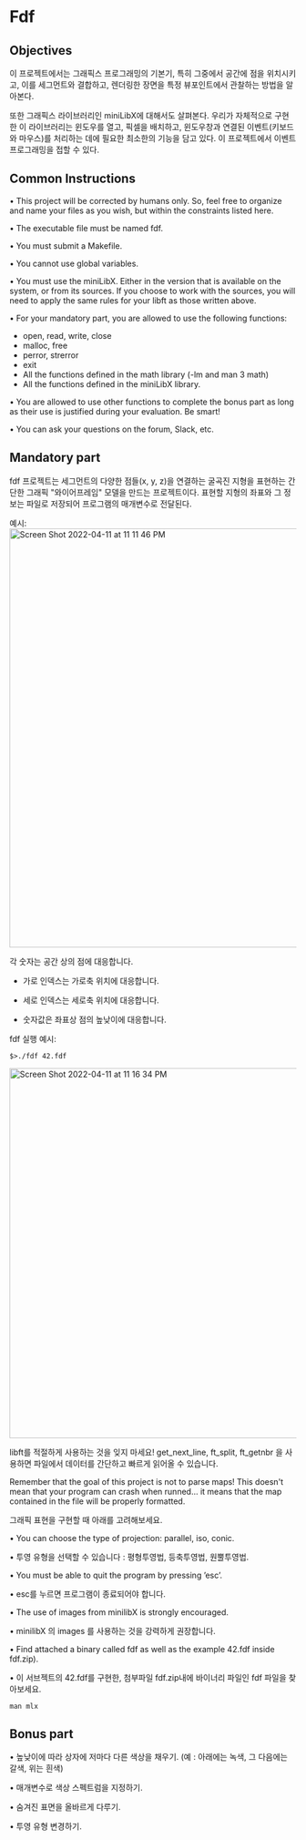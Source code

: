 # Fdf

## Objectives
이 프로젝트에서는 그래픽스 프로그래밍의 기본기, 특히 그중에서 공간에 점을 위치시키고, 이를 세그먼트와 결합하고, 렌더링한 장면을 특정 뷰포인트에서 관찰하는 방법을 알아본다.

또한 그래픽스 라이브러리인 miniLibX에 대해서도 살펴본다. 우리가 자체적으로 구현한 이 라이브러리는 윈도우를 열고, 픽셀을 배치하고, 윈도우창과 연결된 이벤트(키보드와 마우스)를 처리하는 데에 필요한 최소한의 기능을 담고 있다. 이 프로젝트에서 이벤트 프로그래밍을 접할 수 있다.

## Common Instructions

• This project will be corrected by humans only. So, feel free to organize and name
your files as you wish, but within the constraints listed here.

• The executable file must be named fdf.

• You must submit a Makefile.

• You cannot use global variables.

• You must use the miniLibX. Either in the version 
that is available on the system,
or from its sources. If you choose to work with the sources, you will need to apply
the same rules for your libft as those written above.

• For your mandatory part, you are allowed to use the following functions:
- open, read, write, close
- malloc, free
- perror, strerror
- exit
- All the functions defined in the math library (-lm and man 3 math)
- All the functions defined in the miniLibX library.

• You are allowed to use other functions to complete the bonus part as long as their
use is justified during your evaluation. Be smart!

• You can ask your questions on the forum, Slack, etc.

## Mandatory part
fdf 프로젝트는 세그먼트의 다양한 점들(x, y, z)을 연결하는 굴곡진 지형을 표현하는 간단한 그래픽 "와이어프레임" 모델을 만드는 프로젝트이다. 표현할 지형의 좌표와 그 정보는 파일로 저장되어 프로그램의 매개변수로 전달된다.

예시:
<img width="736" alt="Screen Shot 2022-04-11 at 11 11 46 PM" src="https://user-images.githubusercontent.com/94118504/162758550-3aa98779-6cc0-4514-b76d-a8cd8059ea35.png">

각 숫자는 공간 상의 점에 대응합니다.

- 가로 인덱스는 가로축 위치에 대응합니다.

- 세로 인덱스는 세로축 위치에 대응합니다.

- 숫자값은 좌표상 점의 높낮이에 대응합니다.


fdf 실행 예시:

`$>./fdf 42.fdf`

<img width="650" alt="Screen Shot 2022-04-11 at 11 16 34 PM" src="https://user-images.githubusercontent.com/94118504/162759258-4512249c-1c84-473f-96cc-b9bed76ffef4.png">

libft를 적절하게 사용하는 것을 잊지 마세요! get_next_line, ft_split, ft_getnbr 을 사용하면 파일에서 데이터를 간단하고 빠르게 읽어올 수 있습니다.

Remember that the goal of this project is not to parse maps! This doesn't mean that your program can crash when runned... it means that the map contained in the file will be properly formatted.

그래픽 표현을 구현할 때 아래를 고려해보세요.

• You can choose the type of projection: parallel, iso, conic.

• 투영 유형을 선택할 수 있습니다 : 평형투영법, 등축투영법, 원뿔투영법.

• You must be able to quit the program by pressing ’esc’.

• esc를 누르면 프로그램이 종료되어야 합니다.

• The use of images from minilibX is strongly encouraged.

• minilibX 의 images 를 사용하는 것을 강력하게 권장합니다.

• Find attached a binary called fdf as well as the example 42.fdf inside fdf.zip).

• 이 서브젝트의 42.fdf를 구현한, 첨부파일 fdf.zip내에 바이너리 파일인 fdf 파일을 찾아보세요.

`man mlx`

## Bonus part
• 높낮이에 따라 상자에 저마다 다른 색상을 채우기. (예 : 아래에는 녹색, 그 다음에는 갈색, 위는 흰색)

• 매개변수로 색상 스펙트럼을 지정하기.

• 숨겨진 표면을 올바르게 다루기.

• 투영 유형 변경하기.